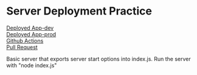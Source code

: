 # Server Deployment Practice
[Deployed App-dev](https://cody-server-deploy-dev.herokuapp.com)\
[Deployed App-prod](https://cody-server-deploy-prod.herokuapp.com/)\
[Github Actions](https://github.com/CallMeCody/server-deployment-practice/actions)\
[Pull Request](https://github.com/CallMeCody/server-deployment-practice/pull/5)

Basic server that exports server start options into index.js. Run the server with "node index.js"
